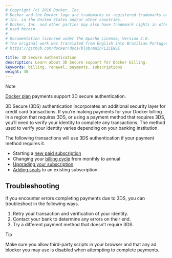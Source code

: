 ```yaml
---
# Copyright (c) 2016 Docker, Inc.
# Docker and the Docker logo are trademarks or registered trademarks of Docker,
# Inc. in the United States and/or other countries.
# Docker, Inc. and other parties may also have trademark rights in other terms
# used herein.
#
# Documentation licensed under the Apache License, Version 2.0.
# The original work was translated from English into Brazilian Portuguese.
# https://github.com/docker/docs/blob/main/LICENSE

title: 3D Secure authentication
description: Learn about 3D Secure support for Docker billing.
keywords: billing, renewal, payments, subscriptions
weight: 40
---
```

> [!NOTE]
>
> [Docker plan](../subscription/setup.md) payments support 3D secure authentication.

3D Secure (3DS) authentication incorporates an additional security layer for credit card transactions. If you’re making payments for your Docker billing in a region that requires 3DS, or using a payment method that requires 3DS, you’ll need to verify your identity to complete any transactions. The method used to verify your identity varies depending on your banking institution.

The following transactions will use 3DS authentication if your payment method requires it.

- Starting a [new paid subscription](../subscription/setup.md)
- Changing your [billing cycle](/billing/cycle/) from monthly to annual
- [Upgrading your subscription](../subscription/change.md)
- [Adding seats](../subscription/manage-seats.md) to an existing subscription

## Troubleshooting

If you encounter errors completing payments due to 3DS, you can troubleshoot in the following ways.

1. Retry your transaction and verification of your identity.
2. Contact your bank to determine any errors on their end.
3. Try a different payment method that doesn’t require 3DS.

> [!TIP]
>
> Make sure you allow third-party scripts in your browser and that any ad blocker you may use is disabled when attempting to complete payments.
